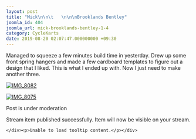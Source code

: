 ```yaml
---
layout: post
title: "Mick\n\n\t   \n\n\nBrooklands Bentley"
joomla_id: 404
joomla_url: mick-brooklands-bentley-1-4
category: CycleKarts
date: 2019-08-20 02:07:47.000000000 +09:30
---
```

<div class="es-frontend es-main  view-stream layout-item is-desktop"><div class="es-streams">
	<div class="es-stream"><p>Managed to squeeze a few minutes build time in yesterday. Drew up some front spring hangers and made a few cardboard templates to figure out a design that I liked. This is what I ended up with. Now I just need to make another three.</p><div class="es-stream-preview"><div class="es-photos photos-2 es-stream-photos pattern-tile"><p><a href="https://cyclekarts.com.au/build-pages/brooklands-bentley/photos/213-img-8082" title="IMG_8082">
			<span style="text-decoration: underline;">
					<img src="https://cyclekarts.com.au/media/com_easysocial/photos/11/213/img-8082_large.jpg" alt="IMG_8082" /></span>
					</a></p><p><a href="https://cyclekarts.com.au/build-pages/brooklands-bentley/photos/212-img-8075" title="IMG_8075">
			<span style="text-decoration: underline;">
					<img src="https://cyclekarts.com.au/media/com_easysocial/photos/11/212/img-8075_large.jpg" alt="IMG_8075" /></span>
					</a></p></div></div><p>Post is under moderation</p></div>
	<p>Stream item published successfully. Item will now be visible on your stream.</p>
	
	</div><p>Unable to load tooltip content.</p></div>
